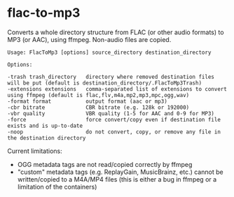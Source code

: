 # flac-to-mp3

Converts a whole directory structure from FLAC (or other audio formats) to MP3 (or AAC), using ffmpeg. Non-audio files are copied.

```
Usage: FlacToMp3 [options] source_directory destination_directory

Options:

-trash trash_directory   directory where removed destination files will be put (default is destination_directory/.FlacToMp3Trash)
-extensions extensions   comma-separated list of extensions to convert using ffmpeg (default is flac,flv,m4a,mp2,mp3,mpc,ogg,wav)
-format format           output format (aac or mp3)
-cbr bitrate             CBR bitrate (e.g. 128k or 192000)
-vbr quality             VBR quality (1-5 for AAC and 0-9 for MP3)
-force                   force convert/copy even if destination file exists and is up-to-date
-noop                    do not convert, copy, or remove any file in the destination directory
```

Current limitations:

* OGG metadata tags are not read/copied correctly by ffmpeg
* "custom" metadata tags (e.g. ReplayGain, MusicBrainz, etc.) cannot be written/copied to a M4A/MP4 files (this is either a bug in ffmpeg or a limitation of the containers)
